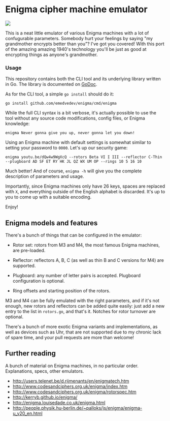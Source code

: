 # Enigma cipher machine emulator

![](https://www.dropbox.com/s/5wb3u29ybxrzphl/Screenshot%202016-11-25%2015.34.47.png?dl=1)

This is a neat little emulator of various Enigma machines with a lot of
confugurable parameters. Somebody hurt your feelings by saying "my grandmother
encrypts better than you"? I've got you covered! With this port of the amazing
amazing 1940's technology you'll be just as good at encrypting things as anyone's 
grandmother.

### Usage

This repository contains both the CLI tool and its underlying library written in Go. 
The library is documented on [GoDoc](https://godoc.org/github.com/emedvedev/enigma).

As for the CLI tool, a simple `go install` should do it:

```
go install github.com/emedvedev/enigma/cmd/enigma
```

While the full CLI syntax is a bit verbose, it's actually possible to use the tool 
without any source code modifications, config files, or Enigma knowledge:

```
enigma Never gonna give you up, never gonna let you down!
```

Using an Enigma machine with default settings is somewhat similar to
setting your password to `0000`. Let's up our security game:

```
enigma youtu.be/dQw4w9WgXcQ --rotors Beta VI I III --reflector C-Thin --plugboard AD SF ET RY HK JL QZ WX UM OP --rings 10 5 16 10
```

Much better! And of course, `enigma -h` will give you the complete description of
parameters and usage.

Importantly, since Enigma machines only have 26 keys, spaces are replaced with `X`,
and everything outside of the English alphabet is discarded. It's up to you to 
come up with a suitable encoding. 

Enjoy!

## Enigma models and features

There's a bunch of things that can be configured in the emulator:

* Rotor set: rotors from M3 and M4, the most famous Enigma machines, are
  pre-loaded.

* Reflector: reflectors A, B, C (as well as thin B and C versions for M4) are
  supported.

* Plugboard: any number of letter pairs is accepted. Plugboard configuration
  is optional.

* Ring offsets and starting position of the rotors.

M3 and M4 can be fully emulated with the right parameters, and if it's
not enough, new rotors and reflectors can be added quite easily: just
add a new entry to the list in `rotors.go`, and that's it. Notches for
rotor turnover are optional.

There's a bunch of more exotic Enigma variants and implementations, as well as devices
such as Uhr, that are not supported due to my chronic lack of spare time, and your pull 
requests are more than welcome!

## Further reading

A bunch of material on Enigma machines, in no particular order. Explanations, specs,
other emulators.

- http://users.telenet.be/d.rijmenants/en/enigmatech.htm
- http://www.codesandciphers.org.uk/enigma/index.htm
- http://www.codesandciphers.org.uk/enigma/rotorspec.htm
- http://kerryb.github.io/enigma/
- http://enigma.louisedade.co.uk/enigma.html
- http://people.physik.hu-berlin.de/~palloks/js/enigma/enigma-u_v20_en.html
